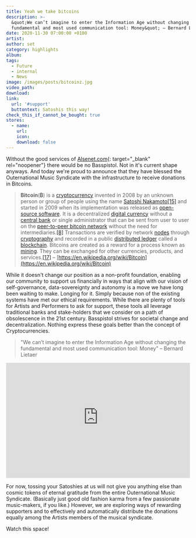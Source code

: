 ```yaml
---
title: Yeah we take bitcoins
description: >-
  &quot;We can’t imagine to enter the Information Age without changing the
  fundamental and most used communication tool: Money&quot; – Bernard Lietaer
date: 2020-11-30 07:00:00 +0100
artist:
author: set
category: highlights
album:
tags:
  - Future
  - internal
  - News
image: /images/posts/bitcoinz.jpg
video_path:
download:
link:
  url: '#support'
  buttontext: Satoshis this way!
check_this_if_cannot_be_bought: true
stores:
  - name:
    url:
    icon:
    download: false
---
```


Without the good services of [Alsenet.com](http://www.alsenet.com/){: target="_blank" rel="noopener"} there would be no Basspistol. Not in it's current shape anyways. And today we're proud to announce that they have blessed the Outernational Music Syndicate with the infrastructure to receive donations in Bitcoins.

> **Bitcoin**(**₿**) is a [cryptocurrency](https://en.wikipedia.org/wiki/Cryptocurrency) invented in 2008 by an unknown person or group of people using the name [Satoshi Nakamoto](https://en.wikipedia.org/wiki/Satoshi_Nakamoto)[\[15\]](https://en.wikipedia.org/wiki/Bitcoin#cite_note-whoissn-20) and started in 2009 when its implementation was released as [open-source software](https://en.wikipedia.org/wiki/Open-source_software). It is a decentralized [digital currency](https://en.wikipedia.org/wiki/Digital_currency) without a [central bank](https://en.wikipedia.org/wiki/Central_bank) or single administrator that can be sent from user to user on the [peer-to-peer bitcoin network](https://en.wikipedia.org/wiki/Bitcoin_network) without the need for intermediaries.[\[8\]](https://en.wikipedia.org/wiki/Bitcoin#cite_note-JSC-12) Transactions are verified by network [nodes](https://en.wikipedia.org/wiki/Node_&#40;networking&#41;) through [cryptography](https://en.wikipedia.org/wiki/Cryptography) and recorded in a public [distributed ledger](https://en.wikipedia.org/wiki/Distributed_ledger) called a [blockchain](https://en.wikipedia.org/wiki/Bitcoin#Blockchain). Bitcoins are created as a reward for a process known as [mining](https://en.wikipedia.org/wiki/Bitcoin#Mining). They can be exchanged for other currencies, products, and services.[\[17\]](https://en.wikipedia.org/wiki/Bitcoin#cite_note-22)&nbsp;– [https://en.wikipedia.org/wiki/Bitcoin](https://en.wikipedia.org/wiki/Bitcoin)

While it doesn't change our position as a non-profit foundation, enabling our community to support us financially in ways that align with our vision of self-governance, data-sovereignty and autonomy is a move we have long been waiting to make. Longing for it. Simply because non of the existing systems have met our ethical requirements. While there are plenty of tools for Artists and Performers to ask for support, these tools all leverage traditional banks and stake-holders that we consider on a path of obsolescence in the 21st century. Basspistol strives for societal change and decentralization. Nothing express these goals better than the concept of Cryptocurrencies.

> "We can’t imagine to enter the Information Age without changing the fundamental and most used communication tool: Money" – Bernard Lietaer

<iframe src="https://www.youtube-nocookie.com/embed/b-Wwsm4ptw0" allow="accelerometer; autoplay; clipboard-write; encrypted-media; gyroscope; picture-in-picture" allowfullscreen="" width="100%" height="315" frameborder="0"></iframe>

For now, tossing your Satoshies at us will not give you anything else than cosmic tokens of eternal gratitude from the entire Outernational Music Syndicate. (Basically just good old fashion karma from a few passionate music-makers, if you like.) However, we are exploring ways of rewarding supporters and to effectively and automatically distribute the donations equally among the Artists members of the musical syndicate.

Watch this space\!